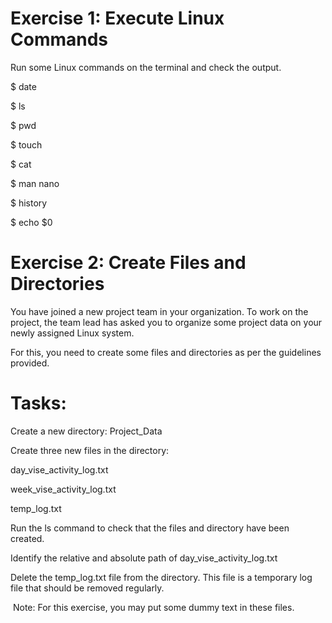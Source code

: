 # Exercise 1: Execute Linux Commands

Run some Linux commands on the terminal and check the output.​

​$ date​

$ ls​

$ pwd​

$ touch​

$ cat​

$ man nano​

$ history​

$ echo $0


# Exercise 2: Create Files and Directories

You have joined a new project team in your organization. To work on the project, the team lead has asked you to organize some project data on your newly assigned Linux system. ​

​For this, you need to create some files and directories as per the guidelines provided.  ​

# Tasks:

Create a new directory: Project_Data​

Create three new files in the directory: ​

day_vise_activity_log.txt​

week_vise_activity_log.txt​

temp_log.txt​

Run the ls command to check that the files and directory have been created. ​

Identify the relative and absolute path of day_vise_activity_log.txt ​

Delete the temp_log.txt file from the directory. This file is a temporary log file that should be removed regularly.​

​
Note: For this exercise, you may put some dummy text in these files.​

​

